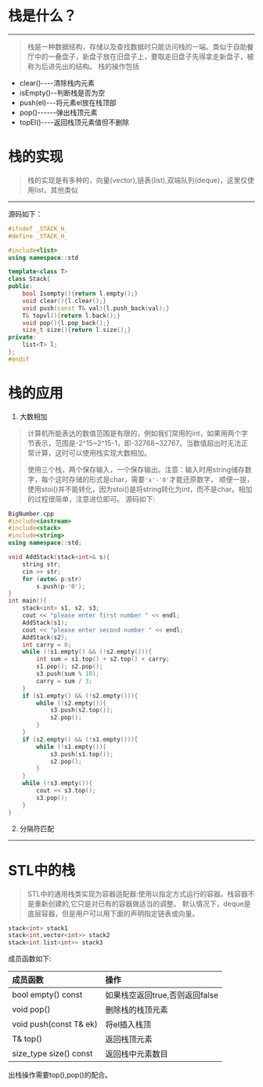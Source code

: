# 栈是什么？
---
> 栈是一种数据结构，存储以及查找数据时只能访问栈的一端。类似于自助餐厅中的一叠盘子，新盘子放在旧盘子上，要取走旧盘子先得拿走新盘子，被称为后进先出的结构。
> 栈的操作包括
  * clear()----清除栈内元素
  * isEmpty()--判断栈是否为空
  * push(el)---将元素el放在栈顶部
  * pop()------弹出栈顶元素
  * topEl()----返回栈顶元素值但不删除

# 栈的实现
> 栈的实现是有多种的，向量(vector),链表(list),双端队列(deque)，这里仅使用list，其他类似
---
源码如下：
```c++
#ifndef _STACK_H_
#define _STACK_H_

#include<list>
using namespace::std

template<class T>
class Stack{
public:
	bool Isempty(){return l.empty();}
	void clear(){l.clear();}
	void push(const T& val){l.push_back(val);}
	T& topvl(){return l.back();}
	void pop(){l.pop_back();}
	size_t size(){return l.size();}
private:
	list<T> l;
};
#endif
```

# 栈的应用
1. 大数相加
> 计算机所能表达的数值范围是有限的，例如我们常用的int，如果用两个字节表示，范围是-2^15~2^15-1，即-32768~32767。当数值超出时无法正常计算，这时可以使用栈实现大数相加。
>
> 使用三个栈，两个保存输入，一个保存输出。注意：输入时用string储存数字，每个这时存储的形式是char，需要```'x'-'0'```才能还原数字，
顺便一提，使用stoi()并不能转化，因为stoi()是将string转化为int，而不是char。相加的过程很简单，注意进位即可。
源码如下:
```c++
BigNumber.cpp
#include<iostream>
#include<stack>
#include<string>
using namespace::std;

void AddStack(stack<int>& s){
	string str;
	cin >> str;
	for (auto& p:str)
		s.push(p-'0');
}
int main(){
	stack<int> s1, s2, s3;
	cout << "please enter first number " << endl;
	AddStack(s1);
	cout << "please enter second number " << endl;
	AddStack(s2);
	int carry = 0;
	while (!s1.empty() && (!s2.empty())){
		int sum = s1.top() + s2.top() + carry;
		s1.pop(); s2.pop();
		s3.push(sum % 10);
		carry = sum / 3;
	}
	if (s1.empty() && (!s2.empty())){
		while (!s2.empty()){
			s3.push(s2.top());
			s2.pop();
		}
	}
	if (s2.empty() && (!s1.empty())){
		while (!s1.empty()){
			s3.push(s1.top());
			s2.pop();
		}
	}
	while (!s3.empty()){
		cout << s3.top();
		s3.pop();
	}
}
```
2. 分隔符匹配
---

# STL中的栈
> STL中的通用栈类实现为容器适配器:使用以指定方式运行的容器。栈容器不是重新创建的,它只是对已有的容器做适当的调整。
默认情况下，deque是底层容器，但是用户可以用下面的声明指定链表或向量。
```c++
stack<int> stack1
stack<int,vector<int>> stack2
stack<int.list<int>> stack3
```
成员函数如下:

|成员函数|操作|
|:---|:---|
|bool empty() const|如果栈空返回true,否则返回false|
|void pop()|删除栈的栈顶元素|
|void push(const T& ek)|将el插入栈顶|
|T& top()|返回栈顶元素|
|size_type size() const|返回栈中元素数目|

出栈操作需要top(),pop()的配合。
